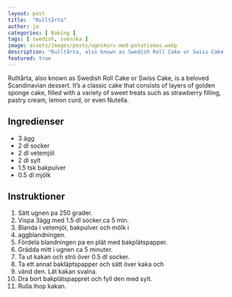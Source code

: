 ```yaml
---
layout: post
title:  "Rulltårta"
author: ja
categories: [ Baking ]
tags: [ swedish, svenska ]
image: assets/images/posts/ugnskorv-med-potatismos.webp
description: "Rulltårta, also known as Swedish Roll Cake or Swiss Cake, is a beloved Scandinavian dessert. It’s a classic cake that consists of layers of golden sponge cake, filled with a variety of sweet treats such as strawberry filling, pastry cream, lemon curd, or even Nutella."
featured: true
---
```


Rulltårta, also known as Swedish Roll Cake or Swiss Cake, is a beloved Scandinavian dessert. It’s a classic cake that consists of layers of golden sponge cake, filled with a variety of sweet treats such as strawberry filling, pastry cream, lemon curd, or even Nutella.

## Ingredienser
- 3 ägg
- 2 dl socker
- 2 dl vetemjöl
- 2 dl sylt
- 1.5 tsk bakpulver
- 0.5 dl mjölk

## Instruktioner
1. Sätt ugnen pa 250 grader.
2. Vispa 3ägg med 1.5 dl socker.ca 5 min.
3. Blanda i vetemjöl, bakpulver och mölk i
4. aggblandningen.
5. Fördela blandningen pa en plät med bakplätspapper.
6. Grädda mitt i ugnen ca 5 minuter.
7. Ta ut kakan och strö över 0.5 dl socker.
8. Ta ett annat bakläptspapper och sätt över kaka och
9. vänd den. Lät kakan svalna.
10. Dra bort bakplätspappret och fyll den med sylt.
11. Rulla ihop kakan.
